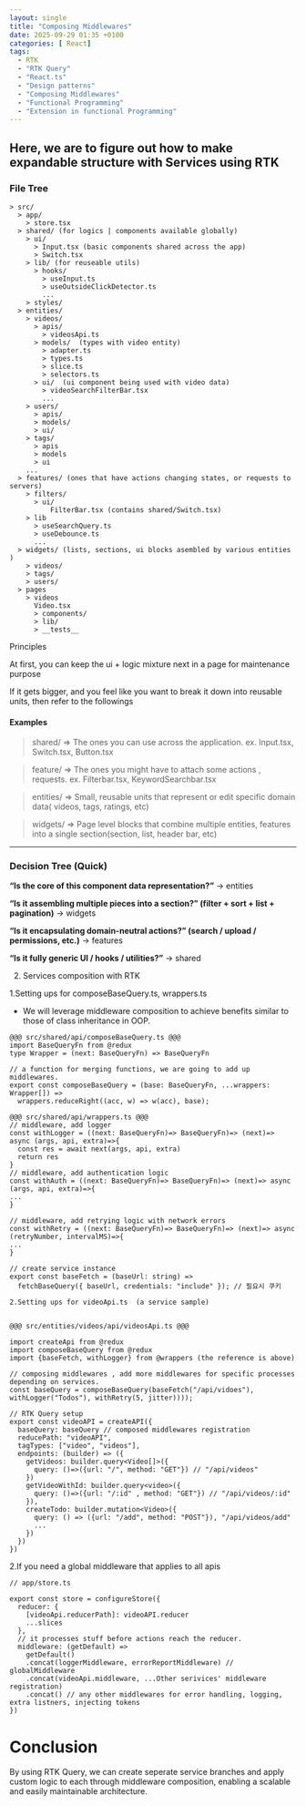 ```yaml
---
layout: single
title: "Composing Middlewares"
date: 2025-09-29 01:35 +0100
categories: [ React]
tags:
  - RTK
  - "RTK Query"
  - "React.ts"
  - "Design patterns"
  - "Composing Middlewares"
  - "Functional Programming"
  - "Extension in functional Programming"
---
```

## Here, we are to figure out how to make expandable structure with Services using RTK


### File Tree
```
> src/
  > app/
    > store.tsx
  > shared/ (for logics | components available globally)
    > ui/
      > Input.tsx (basic components shared across the app)
      > Switch.tsx
    > lib/ (for reuseable utils)
      > hooks/
        > useInput.ts
        > useOutsideClickDetector.ts
        ...
    > styles/
  > entities/
    > videos/
      > apis/
        > videosApi.ts
      > models/  (types with video entity)
        > adapter.ts
        > types.ts
        > slice.ts
        > selectors.ts
      > ui/  (ui component being used with video data)
        > videoSearchFilterBar.tsx
        ...
    > users/
      > apis/
      > models/
      > ui/
    > tags/
      > apis
      > models
      > ui
    ...
  > features/ (ones that have actions changing states, or requests to servers)
    > filters/
      > ui/
          FilterBar.tsx (contains shared/Switch.tsx)
    > lib
      > useSearchQuery.ts
      > useDebounce.ts
      ...
  > widgets/ (lists, sections, ui blocks asembled by various entities ) 
    > videos/
    > tags/
    > users/
  > pages
    > videos
      Video.tsx
      > components/
      > lib/
      > __tests__
```


Principles

At first, you can keep the ui + logic mixture next in a page for maintenance purpose

If it gets bigger, and you feel like you want to break it down into reusable units, then refer to the followings

#### Examples
> shared/ => The ones you can use across the application. ex. Input.tsx, Switch.tsx, Button.tsx  

> feature/ => The ones you might have to attach some actions , requests. ex. Filterbar.tsx, KeywordSearchbar.tsx   

> entities/ => Small, reusable units that represent or edit specific domain data( videos, tags, ratings, etc)  

> widgets/ => Page level blocks that combine multiple entities, features into a single section(section, list, header bar, etc)

--- 


### Decision Tree (Quick)

>
**“Is the core of this component data representation?”** → entities
>
**“Is it assembling multiple pieces into a section?” (filter + sort + list + pagination)** → widgets
>
**“Is it encapsulating domain-neutral actions?” (search / upload / permissions, etc.)** → features
>
**“Is it fully generic UI / hooks / utilities?”** → shared



2. Services composition with RTK

1.Setting ups for composeBaseQuery.ts, wrappers.ts 

* We will leverage middleware composition to achieve benefits similar to those of class inheritance in OOP. 


```
@@@ src/shared/api/composeBaseQuery.ts @@@
import BaseQueryFn from @redux
type Wrapper = (next: BaseQueryFn) => BaseQueryFn

// a function for merging functions, we are going to add up middlewares.
export const composeBaseQuery = (base: BaseQueryFn, ...wrappers: Wrapper[]) =>
  wrappers.reduceRight((acc, w) => w(acc), base);

@@@ src/shared/api/wrappers.ts @@@
// middleware, add logger
const withLogger = ((next: BaseQueryFn)=> BaseQueryFn)=> (next)=> async (args, api, extra)=>{
  const res = await next(args, api, extra)
  return res
}
// middleware, add authentication logic
const withAuth = ((next: BaseQueryFn)=> BaseQueryFn)=> (next)=> async (args, api, extra)=>{
...
}

// middleware, add retrying logic with network errors
const withRetry = ((next: BaseQueryFn)=> BaseQueryFn)=> (next)=> async (retryNumber, intervalMS)=>{
...
}

// create service instance
export const baseFetch = (baseUrl: string) =>
  fetchBaseQuery({ baseUrl, credentials: "include" }); // 필요시 쿠키
```

```
2.Setting ups for videoApi.ts  (a service sample)


@@@ src/entities/videos/api/videosApi.ts @@@

import createApi from @redux
import composeBaseQuery from @redux
import {baseFetch, withLogger} from @wrappers (the reference is above)

// composing middlewares , add more middlewares for specific processes depending on services.
const baseQuery = composeBaseQuery(baseFetch("/api/vidoes"), withLogger("Todos"), withRetry(5, jitter))));

// RTK Query setup
export const videoAPI = createAPI({
  baseQuery: baseQuery // composed middlewares registration
  reducePath: "videoAPI",
  tagTypes: ["video", "videos"],
  endpoints: (builder) => ({
    getVideos: builder.query<Video[]>({
      query: ()=>({url: "/", method: "GET"}) // "/api/videos"
    })
    getVideoWithId: builder.query<video>({
      query: ()=>({url: "/:id" , method: "GET"}) // "/api/videos/:id"
    }),
    createTodo: builder.mutation<Video>({
      query: () => ({url: "/add", method: "POST"}), "/api/videos/add"
      ...
    })
  })
})

```


2.If you need a global middleware that applies to all apis
```
// app/store.ts

export const store = configureStore({
  reducer: {
    [videoApi.reducerPath]: videoAPI.reducer
    ...slices
  },
  // it processes stuff before actions reach the reducer.
  middleware: (getDefault) => 
    getDefault()
    .concat(loggerMiddleware, errorReportMiddleware) // globalMiddleware
    .concat(videoApi.middleware, ...Other serivices' middleware registration)
    .concat() // any other middlewares for error handling, logging, extra listners, injecting tokens
})

```

# Conclusion
By using RTK Query, we can create seperate service branches and apply custom logic to each through middleware composition, enabling a scalable and easily maintainable architecture.


